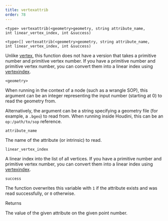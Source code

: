 ```yaml
---
title: vertexattrib
order: 78
---
```

`<type> vertexattrib(<geometry>geometry, string attribute_name, int linear_vertex_index, int &success)`

`<type>[] vertexattrib(<geometry>geometry, string attribute_name, int linear_vertex_index, int &success)`

Unlike [vertex](vertex.html "Reads a vertex attribute value from a geometry."), this function does not have a version that takes a primitive number and primitive vertex number. If you have a primitive number and primitive vertex number, you can convert them into a linear index using [vertexindex](vertexindex.html "Converts a primitive/vertex pair into a linear vertex.").

`<geometry>`

When running in the context of a node (such as a wrangle SOP), this argument can be an integer representing the input number (starting at 0) to read the geometry from.

Alternatively, the argument can be a string specifying a geometry file (for example, a `.bgeo`) to read from. When running inside Houdini, this can be an `op:/path/to/sop` reference.

`attribute_name`

The name of the attribute (or intrinsic) to read.

`linear_vertex_index`

A linear index into the list of all vertices. If you have a primitive number and primitive vertex number, you can convert them into a linear index using [vertexindex](vertexindex.html "Converts a primitive/vertex pair into a linear vertex.").

`success`

The function overwrites this variable with `1` if the attribute exists and was read successfully, or `0` otherwise.

Returns

The value of the given attribute on the given point number.
